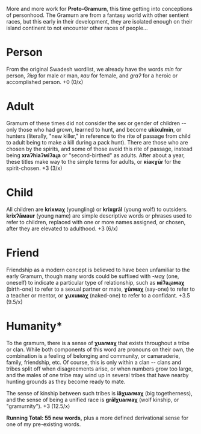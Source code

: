 More and more work for **Proto-Gramurn**, this time getting into conceptions of personhood. The Gramurn are from a fantasy world with other sentient races, but this early in their development, they are isolated enough on their island continent to not encounter other races of people...

# Person

From the original Swadesh wordlist, we already have the words _min_ for person, _ʔiʁg_ for male or man, _ʀau_ for female, and _graʔ_ for a heroic or accomplished person. +0 (0/x)

# Adult

Gramurn of these times did not consider the sex or gender of children -- only those who had grown, learned to hunt, and become **ukixulmin**, or hunters (literally, "new killer," in reference to the rite of passage from child to adult being to make a kill during a pack hunt). There are those who are chosen by the spirits, and some of those avoid this rite of passage, instead being **xraʔhiaʔмiʔaɻa** or "second-birthed" as adults. After about a year, these titles make way to the simple terms for adults, or **ʀiaкɣūɾ** for the spirit-chosen. +3 (3/x)

# Child

All children are **krixмaχ** (youngling) or **krixgrāl** (young wolf) to outsiders. **krixʔāмaur** (young name) are simple descriptive words or phrases used to refer to children, replaced with one or more names assigned, or chosen, after they are elevated to adulthood. +3 (6/x)

# Friend

Friendship as a modern concept is believed to have been unfamiliar to the early Gramurn, though many words could be suffixed with _-мaχ_ (one, oneself) to indicate a particular type of relationship, such as **мiʔaɻaмaχ** (birth-one) to refer to a sexual partner or mate, **ɣūɾмaχ** (say-one) to refer to a teacher or mentor, or **ɣuxuмaχ** (naked-one) to refer to a confidant. +3.5 (9.5/x)

# Humanity*

To the gramurn, there is a sense of **χuaɾмaχ** that exists throughout a tribe or clan. While both components of this word are pronouns on their own, the combination is a feeling of belonging and community, or camaraderie, family, friendship, etc. Of course, this is only within a clan -- clans and tribes split off when disagreements arise, or when numbers grow too large, and the males of one tribe may wind up in several tribes that have nearby hunting grounds as they become ready to mate.

The sense of kinship between such tribes is **iāχuaɾмaχ** (big togetherness), and the sense of being a unified race is **grālχuaɾмaχ** (wolf kinship, or "gramurnity"). +3 (12.5/x)

**Running Total: 55 new words,** plus a more defined derivational sense for one of my pre-existing words.
